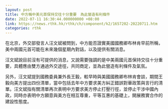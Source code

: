 ```yaml
---
layout: post
title: 中方稱中美元首保持交往十分重要　為此營造有利條件
date: 2022-07-11 16:30:44.000000000 +08:00
link: https://news.rthk.hk/rthk/ch/component/k2/1657202-20220711.htm
categories: rthk
---
```


在北京，外交部發言人汪文斌被問到，中方能否證實美國國務卿布林肯早前所稱，美中兩國元首可能在未來幾個星期內對話，以及提供有關消息。

汪文斌說目前沒有可提供的消息，又說需要強調的是中美兩國元首保持交往十分重要，具體應由雙方通過外交途徑，共同商定，並為此營造有利條件及氣氛。

另外，汪文斌提到國務委員兼外長王毅，較早時與美國國務卿布林肯會談，期間王毅向美方提出四份清單，當中包括去年中方要求美方糾正錯誤對華政策與言行的清單。汪文斌指有關清單再次表明中方要求美方停止打壓行徑，並停止干涉中國內政，同時亦表明中方願意與美方在相互尊重，平等互惠的基礎上，開展務實合作的建設性態度。
